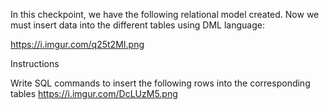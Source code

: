In this checkpoint, we have the following relational model created. Now we must insert data into the different tables using DML language:

https://i.imgur.com/q25t2MI.png


Instructions

Write SQL commands to insert the following rows into the corresponding tables https://i.imgur.com/DcLUzM5.png